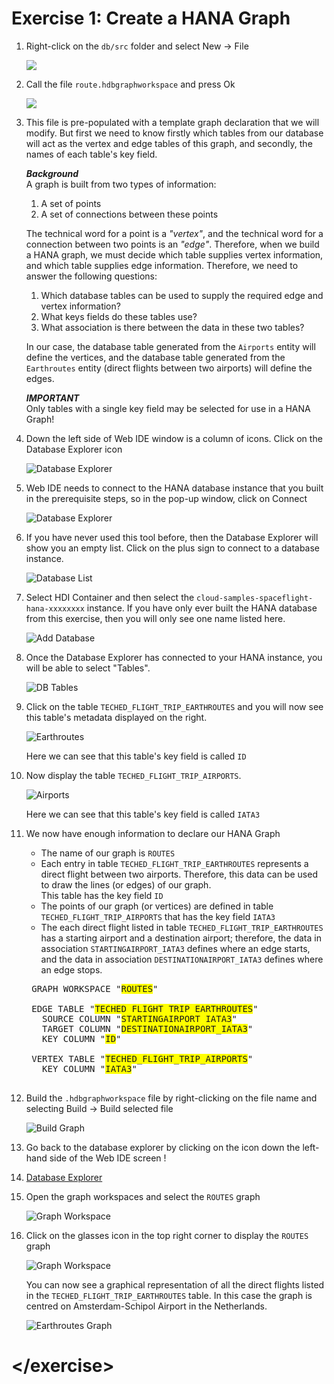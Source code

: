 # Exercise 1: Create a HANA Graph

1. Right-click on the `db/src` folder and select New -> File  

    ![](./img/Ex1_001_Create_File.png)

1. Call the file `route.hdbgraphworkspace` and press Ok

    ![](./img/Ex1_002_Create_File.png)

1. This file is pre-populated with a template graph declaration that we will modify.  But first we need to know firstly which tables from our database will act as the vertex and edge tables of this graph, and secondly, the names of each table's key field.  

    ***Background***  
    A graph is built from two types of information:
    
    1. A set of points
    1. A set of connections between these points
    

    The technical word for a point is a *"vertex"*, and the technical word for a connection between two points is an *"edge"*.  Therefore, when we build a HANA graph, we must decide which table supplies vertex information, and which table supplies edge information.  Therefore, we need to answer the following questions:

    1. Which database tables can be used to supply the required edge and vertex information?
    1. What keys fields do these tables use?
    1. What association is there between the data in these two tables?

    In our case, the database table generated from the `Airports` entity will define the vertices, and the database table generated from the `Earthroutes` entity (direct flights between two airports) will define the edges.
    
    ***IMPORTANT***  
    Only tables with a single key field may be selected for use in a HANA Graph!


1. Down the left side of Web IDE window is a column of icons.  Click on the Database Explorer icon  

    ![Database Explorer](./img/Ex1_003_Database_Explorer.png)

1. Web IDE needs to connect to the HANA database instance that you built in the prerequisite steps, so in the pop-up window, click on Connect  

     ![Database Explorer](./img/Ex1_004_Database_Explorer.png)

1. If you have never used this tool before, then the Database Explorer will show you an empty list.  Click on the plus sign to connect to a database instance.

    ![Database List](./img/Ex1_005_Database_List.png)

1. Select HDI Container and then select the `cloud-samples-spaceflight-hana-xxxxxxxx` instance. If you have only ever built the HANA database from this exercise, then you will only see one name listed here. 

    ![Add Database](./img/Ex1_006_Add_Database.png)

1. Once the Database Explorer has connected to your HANA instance, you will be able to select "Tables".

    ![DB Tables](./img/Ex1_007_DB_Tables.png)

1. Click on the table `TECHED_FLIGHT_TRIP_EARTHROUTES` and you will now see this table's metadata displayed on the right.

    ![Earthroutes](./img/Ex1_008_Table_Earthroutes.png)
    
    Here we can see that this table's key field is called `ID`
    
1. Now display the table `TECHED_FLIGHT_TRIP_AIRPORTS`.

    ![Airports](./img/Ex1_009_Table_Airports.png)
    
    Here we can see that this table's key field is called `IATA3`

1. We now have enough information to declare our HANA Graph

    * The name of our graph is `ROUTES`
    * Each entry in table `TECHED_FLIGHT_TRIP_EARTHROUTES` represents a direct flight between two airports.  Therefore, this data can be used to draw the lines (or edges) of our graph.  
      This table has the key field `ID`
    * The points of our graph (or vertices) are defined in table `TECHED_FLIGHT_TRIP_AIRPORTS` that has the key field `IATA3`
    * The each direct flight listed in table `TECHED_FLIGHT_TRIP_EARTHROUTES` has a starting airport and a destination airport; therefore, the data in association `STARTINGAIRPORT_IATA3` defines where an edge starts, and the data in association `DESTINATIONAIRPORT_IATA3` defines where an edge stops.

    <pre>
    GRAPH WORKSPACE "<span style="background-color: yellow">ROUTES</span>"
    
    EDGE TABLE "<span style="background-color: yellow">TECHED_FLIGHT_TRIP_EARTHROUTES</span>"
      SOURCE COLUMN "<span style="background-color: yellow">STARTINGAIRPORT_IATA3</span>"
      TARGET COLUMN "<span style="background-color: yellow">DESTINATIONAIRPORT_IATA3</span>"
      KEY COLUMN "<span style="background-color: yellow">ID</span>"
    
    VERTEX TABLE "<span style="background-color: yellow">TECHED_FLIGHT_TRIP_AIRPORTS</span>"
      KEY COLUMN "<span style="background-color: yellow">IATA3</span>"
    </pre>

1. Build the `.hdbgraphworkspace` file by right-clicking on the file name and selecting Build -> Build selected file

    ![Build Graph](./img/Ex1_010_Build_Graph.png)

1. Go back to the database explorer by clicking on the icon down the left-hand side of the Web IDE screen !
1. [Database Explorer](./img/Icon_Database_Explorer.png)

1. Open the graph workspaces and select the `ROUTES` graph

    ![Graph Workspace](./img/Ex1_011_Graph_Workspace.png)

1. Click on the glasses icon in the top right corner to display the `ROUTES` graph

    ![Graph Workspace](./img/Ex1_012_Graph_Workspace.png)
    
    You can now see a graphical representation of all the direct flights listed in the `TECHED_FLIGHT_TRIP_EARTHROUTES` table.  In this case the graph is centred on Amsterdam-Schipol Airport in the Netherlands.
    
    ![Earthroutes Graph](./img/Ex1_013_Earthroutes_Graph.png)


# \</exercise>
